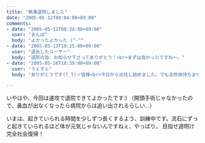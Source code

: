 ```yaml
---
title: "無事退院しました"
date: "2005-05-12T08:04:00+09:00"
comments:
- date: "2005-05-12T08:24:00+09:00"
  user: "まんぼ"
  body: "よかったよかった (^-^"
- date: "2005-05-13T10:25:00+09:00"
  user: "退会したユーザー"
  body: "退院の旨、お知らせ下さってありがとう！<br>まずは良かったですね～。"
- date: "2005-05-16T18:59:00+09:00"
  user: "うぇすと"
  body: "ありがとうです(T_T)＞皆様<br>今日から出社し始めました。でも全然体持ちませんでした...明日からも頑張りまっす！"

---
```


いやはや、今回は速攻で退院できてよかったです:)
（開頭手術じゃなかったので、鼻血が出なくなったら病院からは追い出されるらしい...）

いまは、起きていられる時間を少しずつ長くするよう、訓練中です。流石にずっと起きていられるほど体が元気じゃないんですねぇ、やっぱり。
目指せ週明け完全社会復帰！
